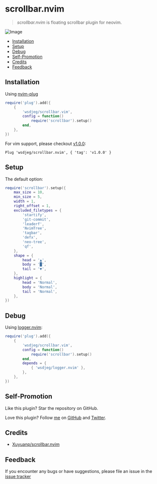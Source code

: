 # scrollbar.nvim

> _scrollbar.nvim_ is floating scrollbar plugin for neovim.

![Image](https://github.com/user-attachments/assets/a6fa9d98-fd0c-4a3c-a2c5-512e54a9453a)

<!-- vim-markdown-toc GFM -->

* [Installation](#installation)
* [Setup](#setup)
* [Debug](#debug)
* [Self-Promotion](#self-promotion)
* [Credits](#credits)
* [Feedback](#feedback)

<!-- vim-markdown-toc -->

## Installation

Using [nvim-plug](https://github.com/wsdjeg/nvim-plug)

```lua
require('plug').add({
    {
        'wsdjeg/scrollbar.vim',
        config = function()
            require('scrollbar').setup()
        end,
    },
})
```

For vim support, please checkout [v1.0.0](https://github.com/wsdjeg/scrollbar.nvim/releases/tag/v1.0.0):

```
Plug 'wsdjeg/scrollbar.nvim', { 'tag': 'v1.0.0' }
```

## Setup

The default option:

```lua
require('scrollbar').setup({
    max_size = 10,
    min_size = 5,
    width = 1,
    right_offset = 1,
    excluded_filetypes = {
        'startify',
        'git-commit',
        'leaderf',
        'NvimTree',
        'tagbar',
        'defx',
        'neo-tree',
        'qf',
    },
    shape = {
        head = '▲',
        body = '█',
        tail = '▼',
    },
    highlight = {
        head = 'Normal',
        body = 'Normal',
        tail = 'Normal',
    },
})
```

## Debug

Using [logger.nvim](https://github.com/wsdjeg/logger.nvim):

```lua
require('plug').add({
    {
        'wsdjeg/scrollbar.vim',
        config = function()
            require('scrollbar').setup()
        end,
        depends = {
            { 'wsdjeg/logger.nvim' },
        },
    },
})
```

## Self-Promotion

Like this plugin? Star the repository on
GitHub.

Love this plugin? Follow [me](https://wsdjeg.net/) on
[GitHub](https://github.com/wsdjeg) and
[Twitter](http://twitter.com/wsdtty).

## Credits

- [Xuyuanp/scrollbar.nvim](https://github.com/Xuyuanp/scrollbar.nvim)

## Feedback

If you encounter any bugs or have suggestions, please file an issue in the [issue tracker](https://github.com/wsdjeg/scrollbar.vim/issues)
